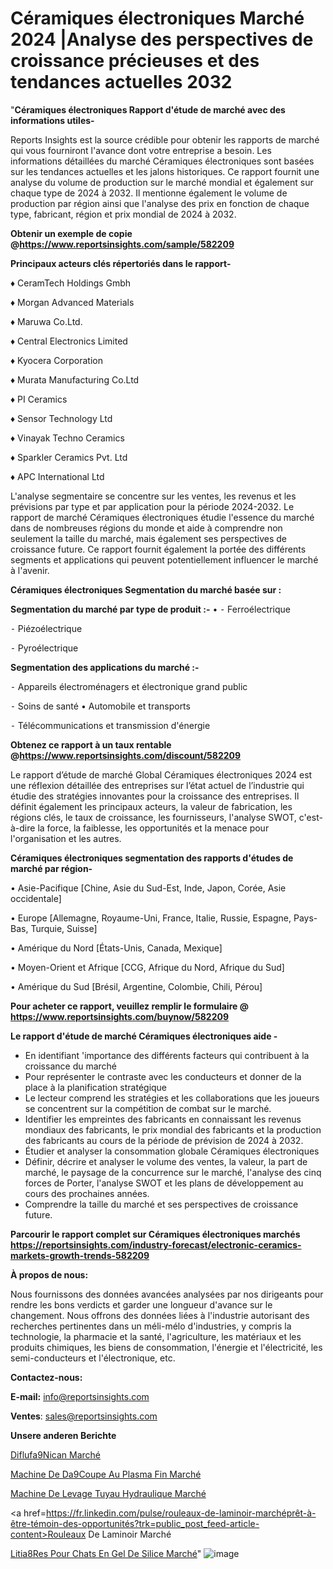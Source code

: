 # Céramiques électroniques Marché 2024 |Analyse des perspectives de croissance précieuses et des tendances actuelles 2032

"<strong>Céramiques électroniques Rapport d'étude de marché avec des informations utiles-</strong>

Reports Insights est la source crédible pour obtenir les rapports de marché qui vous fourniront l'avance dont votre entreprise a besoin. Les informations détaillées du marché Céramiques électroniques sont basées sur les tendances actuelles et les jalons historiques. Ce rapport fournit une analyse du volume de production sur le marché mondial et également sur chaque type de 2024 à 2032. Il mentionne également le volume de production par région ainsi que l'analyse des prix en fonction de chaque type, fabricant, région et prix mondial de 2024 à 2032.

<strong><b>Obtenir un exemple de copie @</b></strong><a href=https://www.reportsinsights.com/sample/582209><strong><b>https://www.reportsinsights.com/sample/582209</b></strong></a>

<b>Principaux acteurs clés répertoriés dans le rapport-</b>

<b> </b>♦ CeramTech Holdings Gmbh

♦ Morgan Advanced Materials

♦ Maruwa Co.Ltd.

♦ Central Electronics Limited

♦ Kyocera Corporation

♦ Murata Manufacturing Co.Ltd

♦ PI Ceramics

♦ Sensor Technology Ltd

♦ Vinayak Techno Ceramics

♦ Sparkler Ceramics Pvt. Ltd

♦ APC International Ltd

L'analyse segmentaire se concentre sur les ventes, les revenus et les prévisions par type et par application pour la période 2024-2032. Le rapport de marché Céramiques électroniques étudie l'essence du marché dans de nombreuses régions du monde et aide à comprendre non seulement la taille du marché, mais également ses perspectives de croissance future. Ce rapport fournit également la portée des différents segments et applications qui peuvent potentiellement influencer le marché à l'avenir.

<strong>Céramiques électroniques Segmentation du marché basée sur :</strong>

<strong>Segmentation du marché par type de produit :-</strong>
•
⁃ Ferroélectrique

⁃ Piézoélectrique

⁃ Pyroélectrique

<strong>Segmentation des applications du marché :-</strong>

⁃ Appareils électroménagers et électronique grand public

⁃ Soins de santé
• Automobile et transports

⁃ Télécommunications et transmission d'énergie

<strong><b>Obtenez ce rapport à un taux rentable @</b></strong><a href=https://www.reportsinsights.com/discount/582209><strong><b>https://www.reportsinsights.com/discount/582209</b></strong></a>

Le rapport d’étude de marché Global Céramiques électroniques 2024 est une réflexion détaillée des entreprises sur l’état actuel de l’industrie qui étudie des stratégies innovantes pour la croissance des entreprises. Il définit également les principaux acteurs, la valeur de fabrication, les régions clés, le taux de croissance, les fournisseurs, l'analyse SWOT, c'est-à-dire la force, la faiblesse, les opportunités et la menace pour l'organisation et les autres.

<strong>Céramiques électroniques segmentation des rapports d'études de marché par région-</strong>

• Asie-Pacifique [Chine, Asie du Sud-Est, Inde, Japon, Corée, Asie occidentale]

• Europe [Allemagne, Royaume-Uni, France, Italie, Russie, Espagne, Pays-Bas, Turquie, Suisse]

• Amérique du Nord [États-Unis, Canada, Mexique]

• Moyen-Orient et Afrique [CCG, Afrique du Nord, Afrique du Sud]

• Amérique du Sud [Brésil, Argentine, Colombie, Chili, Pérou]

<strong>Pour acheter ce rapport, veuillez remplir le formulaire @   <a href=https://www.reportsinsights.com/buynow/582209>https://www.reportsinsights.com/buynow/582209</a></strong>

<strong>Le rapport d'étude de marché Céramiques électroniques aide -</strong>
<ul>
  <li>En identifiant 'importance des différents facteurs qui contribuent à la croissance du marché</li>
  <li>Pour représenter le contraste avec les conducteurs et donner de la place à la planification stratégique</li>
  <li>Le lecteur comprend les stratégies et les collaborations que les joueurs se concentrent sur la compétition de combat sur le marché.</li>
  <li>Identifier les empreintes des fabricants en connaissant les revenus mondiaux des fabricants, le prix mondial des fabricants et la production des fabricants au cours de la période de prévision de 2024 à 2032.</li>
  <li>Étudier et analyser la consommation globale Céramiques électroniques</li>
  <li>Définir, décrire et analyser le volume des ventes, la valeur, la part de marché, le paysage de la concurrence sur le marché, l'analyse des cinq forces de Porter, l'analyse SWOT et les plans de développement au cours des prochaines années.</li>
  <li>Comprendre la taille du marché et ses perspectives de croissance future.</li>
</ul>

<strong>Parcourir le rapport complet sur Céramiques électroniques marchés <a href=https://reportsinsights.com/industry-forecast/electronic-ceramics-markets-growth-trends-582209>https://reportsinsights.com/industry-forecast/electronic-ceramics-markets-growth-trends-582209</a></strong>

<strong>À propos de nous:</strong>

Nous fournissons des données avancées analysées par nos dirigeants pour rendre les bons verdicts et garder une longueur d'avance sur le changement. Nous offrons des données liées à l'industrie autorisant des recherches pertinentes dans un méli-mélo d'industries, y compris la technologie, la pharmacie et la santé, l'agriculture, les matériaux et les produits chimiques, les biens de consommation, l'énergie et l'électricité, les semi-conducteurs et l'électronique, etc.

<strong>Contactez-nous:</strong>

<strong>E-mail:</strong> <a href=mailto:info@reportsinsights.com>info@reportsinsights.com</a>

<strong>Ventes</strong>: <a href=mailto:sales@reportsinsights.com>sales@reportsinsights.com</a>

<strong>Unsere anderen Berichte</strong>

<a href=https://www.linkedin.com/pulse/difluf%C3%A9nican-march%C3%A9-rapport-2024-nouvelles-donn%C3%A9es-zzq2c/>Diflufa9Nican Marché</a>

<a href=https://www.linkedin.com/pulse/machine-de-d%C3%A9coupe-au-plasma-fin-march%C3%A9-la-taille-tftmc/>Machine De Da9Coupe Au Plasma Fin Marché</a>

<a href=https://www.linkedin.com/pulse/machine-de-levage-tuyau-hydraulique-marché-44zgc/>Machine De Levage Tuyau Hydraulique Marché</a>

<a href=https://fr.linkedin.com/pulse/rouleaux-de-laminoir-marchéprêt-à-être-témoin-des-opportunités?trk=public_post_feed-article-content>Rouleaux De Laminoir Marché</a>

<a href=https://www.linkedin.com/pulse/liti%C3%A8res-pour-chats-en-gel-de-silice-march%C3%A9-qjhdf/>Litia8Res Pour Chats En Gel De Silice Marché</a>"
![image](https://github.com/daminid12/RItrends/assets/158430485/491ae69c-c3ce-44c7-a197-81b3222199a4)

